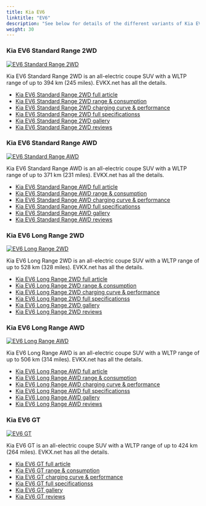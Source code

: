 ```yaml
---
title: Kia EV6
linktitle: "EV6"
description: "See below for details of the different variants of Kia EV6"
weight: 30
---
```

### Kia EV6 Standard Range 2WD

<a href="ev6_standard_range_2wd/"><img src="https://media.evkx.net/multimedia/models/kia/ev6/ev6_standard_range_2wd/main_1_st.jpg" class="img-fluid" alt="EV6 Standard Range 2WD" ></a>

Kia EV6 Standard Range 2WD is an all-electric coupe SUV with a WLTP range of up to 394 km (245 miles). EVKX.net has all the details. 

- [Kia EV6 Standard Range 2WD full article](ev6_standard_range_2wd/)
- [Kia EV6 Standard Range 2WD range & consumption](ev6_standard_range_2wd/rangeandconsumption/)
- [Kia EV6 Standard Range 2WD charging curve & performance](ev6_standard_range_2wd/chargingcurve/)
- [Kia EV6 Standard Range 2WD full specificationss](ev6_standard_range_2wd/specifications/)
- [Kia EV6 Standard Range 2WD gallery](ev6_standard_range_2wd/gallery/)
- [Kia EV6 Standard Range 2WD reviews](ev6_standard_range_2wd/reviews/)

### Kia EV6 Standard Range AWD

<a href="ev6_standard_range_awd/"><img src="https://media.evkx.net/multimedia/models/kia/ev6/ev6_standard_range_awd/main_1_st.jpg" class="img-fluid" alt="EV6 Standard Range AWD" ></a>

Kia EV6 Standard Range AWD is an all-electric coupe SUV with a WLTP range of up to 371 km (231 miles). EVKX.net has all the details. 

- [Kia EV6 Standard Range AWD full article](ev6_standard_range_awd/)
- [Kia EV6 Standard Range AWD range & consumption](ev6_standard_range_awd/rangeandconsumption/)
- [Kia EV6 Standard Range AWD charging curve & performance](ev6_standard_range_awd/chargingcurve/)
- [Kia EV6 Standard Range AWD full specificationss](ev6_standard_range_awd/specifications/)
- [Kia EV6 Standard Range AWD gallery](ev6_standard_range_awd/gallery/)
- [Kia EV6 Standard Range AWD reviews](ev6_standard_range_awd/reviews/)

### Kia EV6 Long Range 2WD

<a href="ev6_long_range_2wd/"><img src="https://media.evkx.net/multimedia/models/kia/ev6/ev6_long_range_2wd/main_1_st.jpg" class="img-fluid" alt="EV6 Long Range 2WD" ></a>

Kia EV6 Long Range 2WD is an all-electric coupe SUV with a WLTP range of up to 528 km (328 miles). EVKX.net has all the details. 

- [Kia EV6 Long Range 2WD full article](ev6_long_range_2wd/)
- [Kia EV6 Long Range 2WD range & consumption](ev6_long_range_2wd/rangeandconsumption/)
- [Kia EV6 Long Range 2WD charging curve & performance](ev6_long_range_2wd/chargingcurve/)
- [Kia EV6 Long Range 2WD full specificationss](ev6_long_range_2wd/specifications/)
- [Kia EV6 Long Range 2WD gallery](ev6_long_range_2wd/gallery/)
- [Kia EV6 Long Range 2WD reviews](ev6_long_range_2wd/reviews/)

### Kia EV6 Long Range AWD

<a href="ev6_long_range_awd/"><img src="https://media.evkx.net/multimedia/models/kia/ev6/ev6_long_range_awd/main_1_st.jpg" class="img-fluid" alt="EV6 Long Range AWD" ></a>

Kia EV6 Long Range AWD is an all-electric coupe SUV with a WLTP range of up to 506 km (314 miles). EVKX.net has all the details. 

- [Kia EV6 Long Range AWD full article](ev6_long_range_awd/)
- [Kia EV6 Long Range AWD range & consumption](ev6_long_range_awd/rangeandconsumption/)
- [Kia EV6 Long Range AWD charging curve & performance](ev6_long_range_awd/chargingcurve/)
- [Kia EV6 Long Range AWD full specificationss](ev6_long_range_awd/specifications/)
- [Kia EV6 Long Range AWD gallery](ev6_long_range_awd/gallery/)
- [Kia EV6 Long Range AWD reviews](ev6_long_range_awd/reviews/)

### Kia EV6 GT

<a href="ev6_gt/"><img src="https://media.evkx.net/multimedia/models/kia/ev6/ev6_gt/main_1_st.jpg" class="img-fluid" alt="EV6 GT" ></a>

Kia EV6 GT is an all-electric coupe SUV with a WLTP range of up to 424 km (264 miles). EVKX.net has all the details. 

- [Kia EV6 GT full article](ev6_gt/)
- [Kia EV6 GT range & consumption](ev6_gt/rangeandconsumption/)
- [Kia EV6 GT charging curve & performance](ev6_gt/chargingcurve/)
- [Kia EV6 GT full specificationss](ev6_gt/specifications/)
- [Kia EV6 GT gallery](ev6_gt/gallery/)
- [Kia EV6 GT reviews](ev6_gt/reviews/)


